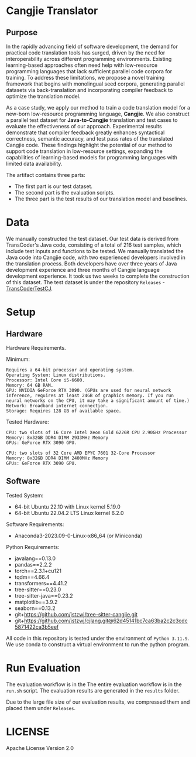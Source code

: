 # Cangjie Translator

## Purpose
In the rapidly advancing field of software development, the demand for practical code translation tools has surged, driven by the need for interoperability across different programming environments.
Existing learning-based approaches often need help with low-resource programming languages that lack sufficient parallel code corpora for training. To address these limitations, we propose a novel training framework that begins with monolingual seed corpora, generating parallel datasets via back-translation and incorporating compiler feedback to optimize the translation model.

As a case study, we apply our method to train a code translation model for a new-born low-resource programming language, **Cangjie**. We also construct a parallel test dataset for **Java-to-Cangjie** translation and test cases to evaluate the effectiveness of our approach. Experimental results demonstrate that compiler feedback greatly enhances syntactical correctness, semantic accuracy, and test pass rates of the translated Cangjie code. These findings highlight the potential of our method to support code translation in low-resource settings, expanding the capabilities of learning-based models for programming languages with limited data availability.

The artifact contains three parts:
* The first part is our test dataset.
* The second part is the evaluation scripts.
* The three part is the test results of our translation model and baselines.

# Data
We manually constructed the test dataset. Our test data is derived from TransCoder's Java code, consisting of a total of 216 test samples, which include test inputs and functions to be tested.
We manually translated the Java code into Cangjie code, with two experienced developers involved in the translation process. Both developers have over three years of Java  development experience and three months of Cangjie language development experience. It took us two weeks to complete the construction of this dataset.
The test dataset is under the repository `Releases` - [TransCoderTestCJ](https://github.com/codeshuttler/CangjieTranslator/releases/download/artifacts/results.7z).

# Setup
## Hardware
Hardware Requirements.

Minimum:
```
Requires a 64-bit processor and operating system.
Operating System: Linux distributions.
Processor: Intel Core i5-6600.
Memory: 64 GB RAM.
GPU: NVIDIA GeForce RTX 3090. (GPUs are used for neural network inference, requires at least 24GB of graphics memory. If you run neural networks on the CPU, it may take a significant amount of time.)
Network: Broadband internet connection.
Storage: Requires 128 GB of available space.
```

Tested Hardware:
```
CPU: two slots of 16 Core Intel Xeon Gold 6226R CPU 2.90GHz Processor
Memory: 8x32GB DDR4 DIMM 2933MHz Memory
GPUs: GeForce RTX 3090 GPU.
```

```
CPU: two slots of 32 Core AMD EPYC 7601 32-Core Processor
Memory: 8x32GB DDR4 DIMM 2400MHz Memory
GPUs: GeForce RTX 3090 GPU.
```

## Software

Tested System:
* 64-bit Ubuntu 22.10 with Linux kernel 5.19.0
* 64-bit Ubuntu 22.04.2 LTS Linux kernel 6.2.0

Software Requirements:
* Anaconda3-2023.09-0-Linux-x86_64 (or Miniconda)

Python Requirements:
* javalang==0.13.0
* pandas==2.2.2
* torch==2.3.1+cu121
* tqdm==4.66.4
* transformers==4.41.2
* tree-sitter==0.23.0
* tree-sitter-java==0.23.2
* matplotlib==3.9.2
* seaborn==0.13.2
* git+https://github.com/jstzwj/tree-sitter-cangjie.git
* git+https://github.com/jstzwj/cjlang.git@62d45141bc7ca63ba2c2c3cdc5871422ca3b5eef

All code in this repository is tested under the environment of `Python 3.11.9`. We use conda to construct a virtual environment to run the python program.


# Run Evaluation
The evaluation workflow is in the 
The entire evaluation workflow is in the `run.sh` script. The evaluation results are generated in the `results` folder. 

Due to the large file size of our evaluation results, we compressed them and placed them under `Releases`.

# LICENSE
Apache License Version 2.0